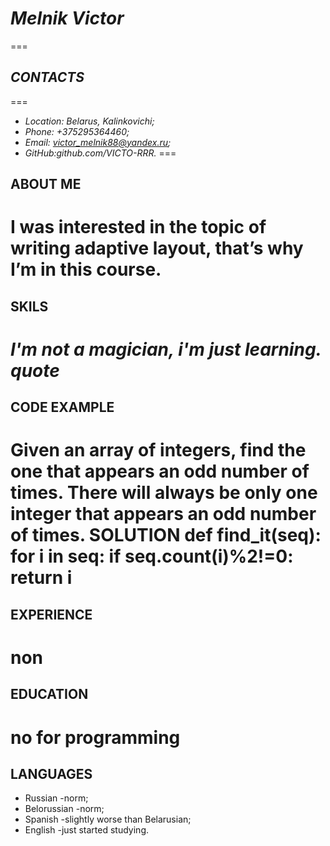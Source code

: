 # ***Melnik Victor***  
===
## *CONTACTS*
===
* *Location: Belarus, Kalinkovichi;*
* *Phone: +375295364460;*
* *Email: victor_melnik88@yandex.ru;*
* *GitHub:github.com/VICTO-RRR.*
===
## ABOUT ME
I was interested in the topic of writing adaptive layout, that’s why I’m in this course.
===
## SKILS
***I'm not a magician, i'm just learning.*** 
*quote*
===
## CODE EXAMPLE
Given an array of integers, find the one that appears an odd number of times.
There will always be only one integer that appears an odd number of times.
SOLUTION
def find_it(seq):
for i in seq: 
if seq.count(i)%2!=0:
return i 
===
## EXPERIENCE
non
===
## EDUCATION
no for programming
===
## LANGUAGES
+  Russian        -norm;
+  Belorussian    -norm;
+  Spanish        -slightly worse than Belarusian;
+  English        -just started studying.
